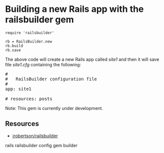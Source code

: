 # Building a new Rails app with the railsbuilder gem

    require 'railsbuilder'

    rb = RailsBuilder.new
    rb.build 
    rb.save

The above code will create a new Rails app called *site1* and then it will save file *site1.cfg* containing the following:

<pre>
#
#   RailsBuilder configuration file
#
app: site1

# resources: posts
</pre>

Note: This gem is currently under development.

## Resources

* [jrobertson/railsbuilder](https://github.com/jrobertson/railsbuilder)

rails railsbuilder config gem builder
